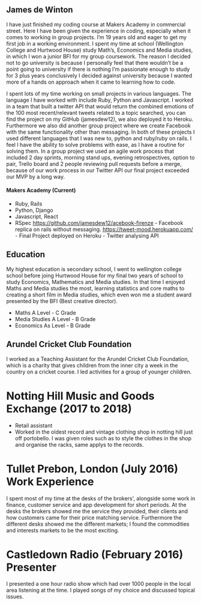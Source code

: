 ## James de Winton

I have just finished my coding course at Makers Academy in commercial street. Here I have been given the experience in coding, especially when it comes to working in group projects. I’m 19 years old and eager to get my first job in a working environment. I spent my time at school (Wellington College and Hurtwood House) study Math’s, Economics and Media studies, in which I won a junior BFI for my group coursework. The reason I decided not to go university is because I personally feel that there wouldn’t be a point going to university if there is nothing I’m passionate enough to study for 3 plus years conclusively I decided against university because I wanted more of a hands on approach when it came to learning how to code. 

I spent lots of my time working on small projects in various languages. The language I have worked with include Ruby, Python and Javascript. I worked in a team that built a twitter API that would return the combined emotions of the 100 most recent/relevant tweets related to a topic searched, you can find the project on my GitHub (jamesdew12), we also deployed it to Heroku. Furthermore we also did another group project where we create Facebook with the same functionality other than messaging. In both of these projects I used different languages that I was new to, python and ruby/ruby on rails. I feel I have the ability to solve problems with ease, as I have a routine for solving them. In a group project we used an agile work process that included 2 day sprints, morning stand ups, evening retrospectives, option to pair, Trello board and 2 people reviewing pull requests before a merge, because of our work process in our Twitter API our final project exceeded our MVP by a long way.
#### Makers Academy (Current)
- Ruby, Rails
- Python, Django
- Javascript, React
- RSpec
https://github.com/jamesdew12/acebook-firenze - Facebook replica on rails without messaging.
https://tweet-mood.herokuapp.com/ - Final Project deployed on Heroku - Twitter analysing API

## Education
My highest education is secondary school, I went to wellington college school before joing Hurtwood House for my final two years of school to study Economics, Mathematics and Media studies. In that time I enjoyed Maths and Media studies the most, learning statistics and core maths to creating a short film in Media studies, which even won me a student award presented by the BFI (Best creative director).
- Maths A Level - C Grade
- Media Studies A Level - B Grade
- Economics As Level - B Grade


## Arundel Cricket Club Foundation

I worked as a Teaching Assistant for the Arundel Cricket Club Foundation, which is a charity that gives children from the inner city a week in the country on a cricket course. I led activities for a group of younger children.

# Notting Hill Music and Goods Exchange (2017 to 2018)    
- Retail assistant
- Worked in the oldest record and vintage clothing shop in notting hill just off portobello. I was given roles such as to style the clothes in the shop and organise the racks, same applys to the records.

# Tullet Prebon, London (July 2016) Work Experience
I spent most of my time at the desks of the brokers', alongside some work in finance, customer service and app development for short periods. At the desks the brokers showed me the service they provided, their clients and how customers came for their price matching service. Furthermore the different desks showed me the different markets; I found the commodities and interests markets to be the most exciting.

# Castledown Radio (February 2016) Presenter
I presented a one hour radio show which had over 1000 people in the local area listening at the time. I played songs of my choice and discussed topical issues.

